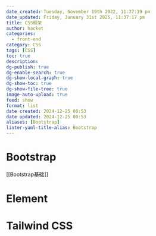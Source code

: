 ```yaml
---
date_created: Tuesday, November 19th 2022, 11:27:19 pm
date_updated: Friday, January 31st 2025, 11:37:17 pm
title: CSS框架
author: hacket
categories:
  - front-end
category: CSS
tags: [CSS]
toc: true
description: 
dg-publish: true
dg-enable-search: true
dg-show-local-graph: true
dg-show-toc: true
dg-show-file-tree: true
image-auto-upload: true
feed: show
format: list
date created: 2024-12-25 00:53
date updated: 2024-12-25 00:53
aliases: [Bootstrap]
linter-yaml-title-alias: Bootstrap
---
```


# Bootstrap

[[Bootstrap基础]]

# Element

# Tailwind CSS
